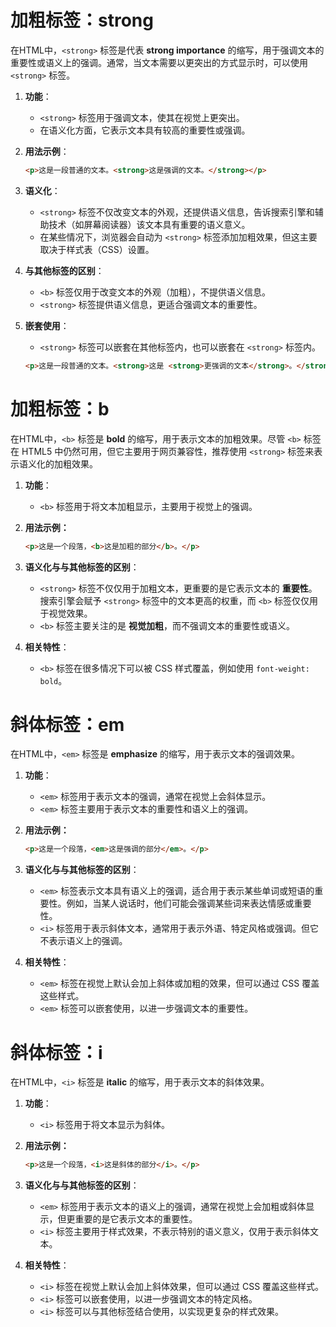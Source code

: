 # 加粗标签：strong

在HTML中，`<strong>` 标签是代表 **strong importance** 的缩写，用于强调文本的重要性或语义上的强调。通常，当文本需要以更突出的方式显示时，可以使用 `<strong>` 标签。

1. **功能**：
   - `<strong>` 标签用于强调文本，使其在视觉上更突出。
   - 在语义化方面，它表示文本具有较高的重要性或强调。

2. **用法示例**：
   ```html
   <p>这是一段普通的文本。<strong>这是强调的文本。</strong></p>
   ```

3. **语义化**：
   - `<strong>` 标签不仅改变文本的外观，还提供语义信息，告诉搜索引擎和辅助技术（如屏幕阅读器）该文本具有重要的语义意义。
   - 在某些情况下，浏览器会自动为 `<strong>` 标签添加加粗效果，但这主要取决于样式表（CSS）设置。

4. **与其他标签的区别**：
   - `<b>` 标签仅用于改变文本的外观（加粗），不提供语义信息。
   - `<strong>` 标签提供语义信息，更适合强调文本的重要性。

5. **嵌套使用**：
   - `<strong>` 标签可以嵌套在其他标签内，也可以嵌套在 `<strong>` 标签内。
   ```html
   <p>这是一段普通的文本。<strong>这是 <strong>更强调的文本</strong>。</strong></p>
   ```

# 加粗标签：b

在HTML中，`<b>` 标签是 **bold** 的缩写，用于表示文本的加粗效果。尽管 `<b>` 标签在 HTML5 中仍然可用，但它主要用于网页兼容性，推荐使用 `<strong>` 标签来表示语义化的加粗效果。

1. **功能**：
   - `<b>` 标签用于将文本加粗显示，主要用于视觉上的强调。

2. **用法示例：**
   ```html
   <p>这是一个段落，<b>这是加粗的部分</b>。</p>
   ```

3. **语义化与与其他标签的区别**：
   - `<strong>` 标签不仅仅用于加粗文本，更重要的是它表示文本的 **重要性**。搜索引擎会赋予 `<strong>` 标签中的文本更高的权重，而 `<b>` 标签仅仅用于视觉效果。
   - `<b>` 标签主要关注的是 **视觉加粗**，而不强调文本的重要性或语义。

4. **相关特性**：
   - `<b>` 标签在很多情况下可以被 CSS 样式覆盖，例如使用 `font-weight: bold`。

# 斜体标签：em

在HTML中，`<em>` 标签是 **emphasize** 的缩写，用于表示文本的强调效果。

1. **功能**：
   - `<em>` 标签用于表示文本的强调，通常在视觉上会斜体显示。
   - `<em>` 标签主要用于表示文本的重要性和语义上的强调。

2. **用法示例：**
   ```html
   <p>这是一个段落，<em>这是强调的部分</em>。</p>
   ```

3. **语义化与与其他标签的区别**：
   - `<em>` 标签表示文本具有语义上的强调，适合用于表示某些单词或短语的重要性。例如，当某人说话时，他们可能会强调某些词来表达情感或重要性。
   - `<i>` 标签用于表示斜体文本，通常用于表示外语、特定风格或强调。但它不表示语义上的强调。

4. **相关特性**：
   - `<em>` 标签在视觉上默认会加上斜体或加粗的效果，但可以通过 CSS 覆盖这些样式。
   - `<em>` 标签可以嵌套使用，以进一步强调文本的重要性。

# 斜体标签：i

在HTML中，`<i>` 标签是 **italic** 的缩写，用于表示文本的斜体效果。

1. **功能**：
   - `<i>` 标签用于将文本显示为斜体。

2. **用法示例：**
   ```html
   <p>这是一个段落，<i>这是斜体的部分</i>。</p>
   ```

3. **语义化与与其他标签的区别**：
   - `<em>` 标签用于表示文本的语义上的强调，通常在视觉上会加粗或斜体显示，但更重要的是它表示文本的重要性。
   - `<i>` 标签主要用于样式效果，不表示特别的语义意义，仅用于表示斜体文本。

4. **相关特性**：
   - `<i>` 标签在视觉上默认会加上斜体效果，但可以通过 CSS 覆盖这些样式。
   - `<i>` 标签可以嵌套使用，以进一步强调文本的特定风格。
   - `<i>` 标签可以与其他标签结合使用，以实现更复杂的样式效果。